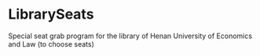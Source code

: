# LibrarySeats
Special seat grab program for the library of Henan University of Economics and Law (to choose seats)
